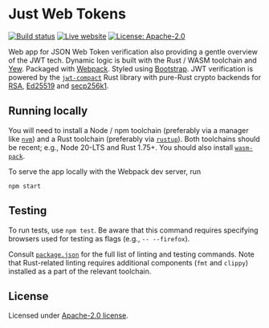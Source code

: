 # Just Web Tokens

[![Build status][ci-image]][ci-url]
[![Live website][website-image]][website-url]
[![License: Apache-2.0][license-image]][license-url] 

[ci-image]: https://github.com/slowli/justwebtoken.io/actions/workflows/ci.yml/badge.svg
[ci-url]: https://github.com/slowli/justwebtoken.io/actions/workflows/ci.yml
[website-image]: https://img.shields.io/badge/website-live-blue.svg
[website-url]: https://justwebtoken.io/
[license-image]: https://img.shields.io/github/license/slowli/justwebtoken.io.svg
[license-url]: https://github.com/slowli/justwebtoken.io/blob/master/LICENSE

Web app for JSON Web Token verification also providing a gentle overview of the JWT tech.
Dynamic logic is built with the Rust / WASM toolchain and [Yew]. Packaged with [Webpack]. Styled using [Bootstrap].
JWT verification is powered by the [`jwt-compact`] Rust library with pure-Rust crypto backends for [RSA][`rsa`],
[Ed25519][`ed25519-compact`] and [secp256k1][`k256`].

## Running locally

You will need to install a Node / npm toolchain (preferably via a manager like [`nvm`])
and a Rust toolchain (preferably via [`rustup`]). Both toolchains should be recent; e.g., Node 20-LTS
and Rust 1.75+. You should also install [`wasm-pack`].

To serve the app locally with the Webpack dev server, run

```shell
npm start
```

## Testing

To run tests, use `npm test`.
Be aware that this command requires specifying browsers used for testing as flags
(e.g., `-- --firefox`).

Consult [`package.json`](package.json) for the full list of linting and testing commands.
Note that Rust-related linting requires additional components (`fmt` and `clippy`) installed as a part
of the relevant toolchain.

## License

Licensed under [Apache-2.0 license](LICENSE).

[Yew]: https://yew.rs/
[Webpack]: https://webpack.js.org/
[Bootstrap]: https://getbootstrap.com/
[`rsa`]: https://crates.io/crates/rsa
[`ed25519-compact`]: https://crates.io/crates/ed25519-compact
[`k256`]: https://crates.io/crates/k256
[`nvm`]: https://github.com/creationix/nvm
[`rustup`]: https://rustup.rs/
[`wasm-pack`]: https://rustwasm.github.io/wasm-pack/installer/
[`jwt-compact`]: https://crates.io/crates/jwt-compact
